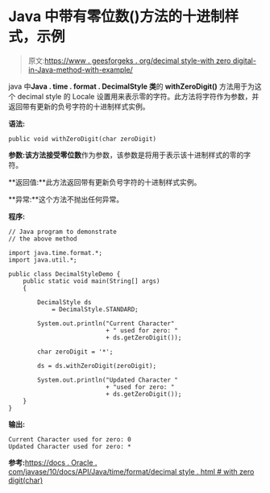 # Java 中带有零位数()方法的十进制样式，示例

> 原文:[https://www . geesforgeks . org/decimal style-with zero digital-in-Java-method-with-example/](https://www.geeksforgeeks.org/decimalstyle-withzerodigit-method-in-java-with-example/)

java 中**Java . time . format . DecimalStyle 类**的 **withZeroDigit()** 方法用于为这个 decimal style 的 Locale 设置用来表示零的字符。此方法将字符作为参数，并返回带有更新的负号字符的十进制样式实例。

**语法:**

```
public void withZeroDigit(char zeroDigit)

```

**参数:**该方法接受**零位数**作为参数，该参数是将用于表示该十进制样式的零的字符。

**返回值:**此方法返回带有更新负号字符的十进制样式实例。

**异常:**这个方法不抛出任何异常。

**程序:**

```
// Java program to demonstrate
// the above method

import java.time.format.*;
import java.util.*;

public class DecimalStyleDemo {
    public static void main(String[] args)
    {

        DecimalStyle ds
            = DecimalStyle.STANDARD;

        System.out.println("Current Character"
                           + " used for zero: "
                           + ds.getZeroDigit());

        char zeroDigit = '*';

        ds = ds.withZeroDigit(zeroDigit);

        System.out.println("Updated Character "
                           + "used for zero: "
                           + ds.getZeroDigit());
    }
}
```

**输出:**

```
Current Character used for zero: 0
Updated Character used for zero: *

```

**参考:**[https://docs . Oracle . com/javase/10/docs/API/Java/time/format/decimal style . html # with zero digit(char)](https://docs.oracle.com/javase/10/docs/api/java/time/format/DecimalStyle.html#withZeroDigit(char))